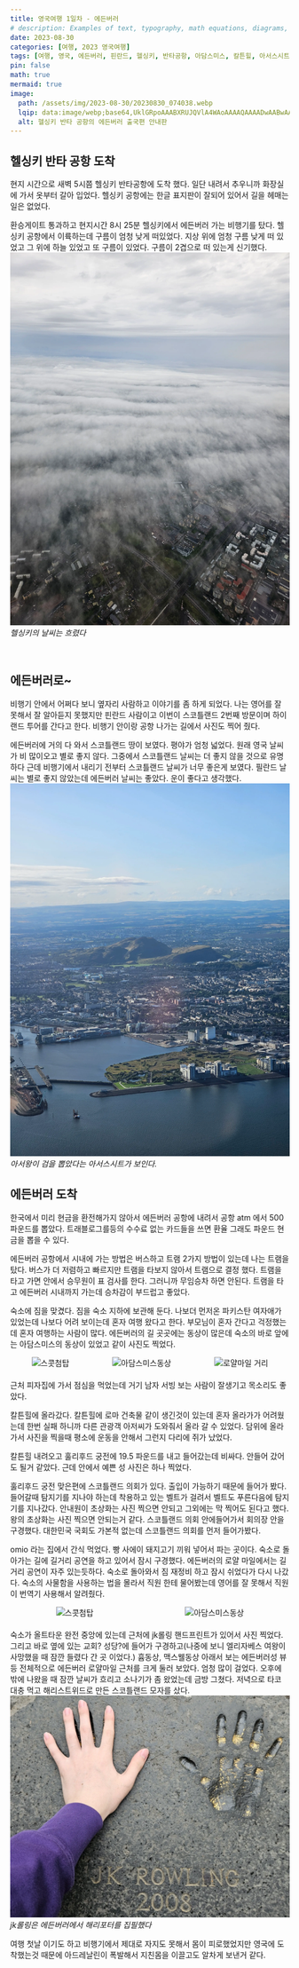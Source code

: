```yaml
---
title: 영국여행 1일차 - 에든버러
# description: Examples of text, typography, math equations, diagrams, flowcharts, pictures, videos, and more.
date: 2023-08-30
categories: [여행, 2023 영국여행]
tags: [여행, 영국, 에든버러, 핀란드, 헬싱키, 반타공항, 아담스미스, 칼튼힐, 아서스시트, jk롤링]
pin: false
math: true
mermaid: true
image:
  path: /assets/img/2023-08-30/20230830_074038.webp
  lqip: data:image/webp;base64,UklGRpoAAABXRUJQVlA4WAoAAAAQAAAADwAABwAAQUxQSDIAAAARL0AmbZurmr57yyIiqE8oiG0bejIYEQTgqiDA9vqnsUSI6H+oAERp2HZ65qP/VIAWAFZQOCBCAAAA8AEAnQEqEAAIAAVAfCWkAALp8sF8rgRgAP7o9FDvMCkMde9PK7euH5M1m6VWoDXf2FkP3BqV0ZYbO6NA/VFIAAAA
  alt: 헬싱키 반타 공항의 에든버러 출국편 안내판
---
```


## 헬싱키 반타 공항 도착
현지 시간으로 새벽 5시쯤 헬싱키 반타공항에 도착 했다. 일단 내려서 추우니까 화장실에 가서 옷부터 갈아 입었다. 헬싱키 공항에는 한글 표지판이 잘되어 있어서 길을 헤매는 일은 없었다.

환승게이트 통과하고 현지시간 8시 25분 헬싱키에서 에든버러 가는 비행기를 탔다. 헬싱키 공항에서 이륙하는데 구름이 엄청 낮게 떠있었다. 지상 위에 엄청 구름 낮게 떠 있었고 그 위에 하늘 있었고 또 구름이 있었다. 구름이 2겹으로 떠 있는게 신기했다.
![2겹으로 떠 있는 구름](/assets/img/2023-08-30/20230830_084429.webp)
_헬싱키의 날씨는 흐렸다_

​
## 에든버러로~
비행기 안에서 어쩌다 보니 옆자리 사람하고 이야기를 좀 하게 되었다. 나는 영어를 잘 못해서 잘 알아듣지 못했지만 핀란드 사람이고 이번이 스코틀랜드 2번째 방문이며 하이랜드 투어를 간다고 한다. 비행기 안이랑 공항 나가는 길에서 사진도 찍어 줬다.

​에든버러에 거의 다 와서 스코틀랜드 땅이 보였다. 평야가 엄청 넓었다.  원래 영국 날씨가 비 많이오고 별로 좋지 않다. 그중에서 스코틀랜드 날씨는 더 좋지 않을 것으로 유명하다 근데 비행기에서 내리기 전부터 스코틀랜드 날씨가 너무 좋은게 보였다. 필란드 날씨는 별로 좋지 않았는데 에든버러 날씨는 좋았다. 운이 좋다고 생각했다.
![하늘에서 찍은 에든버러](/assets/img/2023-08-30/20230830_110953.webp)
_아서왕이 검을 뽑았다는 아서스시트가 보인다._
​
## 에든버러 도착
한국에서 미리 현금을 환전해가지 않아서 에든버러 공항에 내려서 공항 atm 에서 500파운드를 뽑았다. 트래블로그를등의 수수료 없는 카드들을 쓰면 환율 그래도 파운드 현금을 뽑을 수 있다.

에든버러 공항에서 시내에 가는 방법은 버스하고 트램 2가지 방법이 있는데 나는 트램을 탔다. 버스가 더 저렴하고 빠르지만 트램을 타보지 않아서 트램으로 결정 했다. 트램을 타고 가면 안에서 승무원이 표 검사를 한다. 그러니까 무임승차 하면 안된다. 트램을 타고 에든버러 시내까지 가는데 승차감이 부드럽고 좋았다.

숙소에 짐을 맞겼다. 짐을 숙소 지하에 보관해 둔다. 나보더 먼저온 파키스탄 여자애가 있었는데 나보다 어려 보이는데 혼자 여행 왔다고 한다. 부모님이 혼자 간다고 걱정했는데 혼자 여행하는 사람이 많다. 에든버러의 길 곳곳에는 동상이 많은데 숙소의 바로 앞에는 아담스미스의 동상이 있었고 같이 사진도 찍었다.

<div style="display: flex; justify-content: space-around; margin-bottom: 20px;">
  <img src="{{ '/assets/img/2023-08-30/20230830_111507.webp' | relative_url }}" alt="스콧첨탑">
  <img src="{{ '/assets/img/2023-08-30/20230830_112702.webp' | relative_url }}" alt="아담스미스동상">
  <img src="{{ '/assets/img/2023-08-30/20230830_114350.webp' | relative_url }}" alt="로얄마일 거리">
</div>

근처 피자집에 가서 점심을 먹었는데 거기 남자 서빙 보는 사람이 잘생기고 목소리도 좋았다.

칼튼힐에 올라갔다. 칼튼힐에 로마 건축물 같이 생긴것이 있는데 혼자 올라가가 어려웠는데 한번 실패 하니까 다른 관광객 아저씨가 도와줘서 올라 갈 수 있었다. 담위에 올라가서 사진을 찍을때 평소에 운동을 안해서 그런지 다리에 쥐가 났었다.

칼튼힐 내려오고 훌리후드 궁전에 19.5 파운드를 내고 들어갔는데 비싸다. 안들어 갔어도 될거 같았다. 근데 안에서 예쁜 성 사진은 하나 찍었다.

훌리후드 궁전 맞은편에 스코틀랜드 의회가 있다. 출입이 가능하기 때문에 들어가 봤다. 들어갈때 탐지기를 지나야 하는데 착용하고 있는 벨트가 걸려서 벨트도 푸른다음에 탐지기를 지나갔다. 안내원이 초상화는 사진 찍으면 안되고 그외에는 막 찍어도 된다고 했다. 왕의 초상화는 사진 찍으면 안되는거 같다. 스코틀랜드 의회 안에들어가서 회의장 안을 구경했다. 대한민국 국회도 가본적 없는데 스코틀랜드 의회를 먼저 들어가봤다.

omio 라는 집에서 간식 먹었다. 빵 사에이 돼지고기 끼워 넣어서 파는 곳이다. 숙소로 돌아가는 길에 길거리 공연을 하고 있어서 잠시 구경했다. 에든버러의 로얄 마일에서는 길거리 공연이 자주 있는듯하다. 숙소로 돌아와서 짐 재정비 하고 잠시 쉬었다가 다시 나갔다. 숙소의 사물함을 사용하는 법을 몰라서 직원 한테 물어봤는데 영어를 잘 못해서 직원이 번역기 사용해서 알려줬다.

<div style="display: flex; justify-content: space-around; margin-bottom: 20px;">
  <img src="{{ '/assets/img/2023-08-30/20230830_134337.webp' | relative_url }}" alt="스콧첨탑">
  <img src="{{ '/assets/img/2023-08-30/20230830_150618.webp' | relative_url }}" alt="아담스미스동상">
</div>

숙소가 올트타운 완전 중앙에 있는데 근처에 jk롤링 핸드프린트가 있어서 사진 찍었다. 그리고 바로 옆에 있는 교회? 성당?에 들어가 구경하고(나중에 보니 엘리자베스 여왕이 사망했을 때 잠깐 들렸다 간 곳 이었다.) 흄동상, 맥스웰동상 아래서 보는 에든버러성 뷰 등 전체적으로 에든버러 로얄마일 근처를 크게 둘러 보았다. 엄청 많이 걸었다. 오후에 밖에 나왔을 때 잠깐 날씨가 흐리고 소나기가 좀 왔었는데 금방 그쳤다. 저녁으로 타코 대충 먹고 해리스트위드로 만든 스코틀랜드 모자를 샀다.
![](/assets/img/2023-08-30/20230830_171158.webp)
_jk롤링은 에든버러에서 해리포터를 집필했다_

여행 첫날 이기도 하고 비행기에서 제대로 자지도 못해서 몸이 피로했었지만 영국에 도착했는것 때문에 아드레날린이 폭발해서 지친몸을 이끌고도 알차게 보낸거 같다.